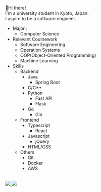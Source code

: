 :wave:Hi there!<br>
I'm a university student in Kyoto, Japan.<br>
I aspire to be a software engineer.
- Major :
  - Computer Science
- Relevant Coursework
  - Software Engineering
  - Operation Systems
  - OOP(Object-Oriented Programming)
  - Machine Learning
- Skills
  - Backend
    - Java
      - Spring Boot
    - C/C++
    - Python
      - Fast API
      - Flask
    - Go
      - Gin
  - Frontend
    - Typescript
      - React
    - Javascript
      - jQuery
    - HTML/CSS
  - Others
    - Git
    - Docker
    - AWS
<br>

<a href="https://github.com/anuraghazra/github-readme-stats">
  <div align="left">
    <img src="https://github-readme-stats.vercel.app/api?username=Konippi&count_private=true&theme=noctis_minimus" />
    <img src="https://github-readme-stats.vercel.app/api/top-langs/?username=Konippi&layout=compact&theme=noctis_minimus" />
  </div>
</a>
